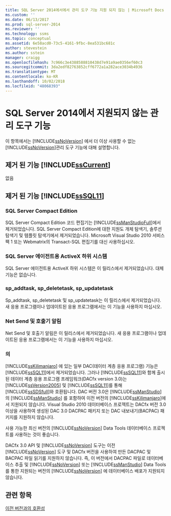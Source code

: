 ```yaml
---
title: SQL Server 2014에서에서 관리 도구 기능 지원 되지 않는 | Microsoft Docs
ms.custom: ''
ms.date: 06/13/2017
ms.prod: sql-server-2014
ms.reviewer: ''
ms.technology: ssms
ms.topic: conceptual
ms.assetid: 6e58acd0-73c5-4161-9fbc-8ea531bc681c
author: stevestein
ms.author: sstein
manager: craigg
ms.openlocfilehash: 7c966c3e4388588810438d7e91a9ae0356ef60c3
ms.sourcegitcommit: 3da2edf82763852cff6772a1a282ace3034b4936
ms.translationtype: MT
ms.contentlocale: ko-KR
ms.lasthandoff: 10/02/2018
ms.locfileid: "48068393"
---
```

# <a name="discontinued-management-tools-features-in-sql-server-2014"></a>SQL Server 2014에서 지원되지 않는 관리 도구 기능
  이 항목에서는 [!INCLUDE[ssNoVersion](../includes/ssnoversion-md.md)] 에서 더 이상 사용할 수 없는 [!INCLUDE[ssNoVersion](../includes/ssnoversion-md.md)]관리 도구 기능에 대해 설명합니다.  
  
## <a name="features-removed-in-includesscurrentincludessscurrent-mdmd"></a>제거 된 기능 [!INCLUDE[ssCurrent](../includes/sscurrent-md.md)]  
 없음  
  
## <a name="features-removed-in-includesssql11includessssql11-mdmd"></a>제거 된 기능 [!INCLUDE[ssSQL11](../includes/sssql11-md.md)]  
  
### <a name="sql-server-compact-edition"></a>SQL Server Compact Edition  
 SQL Server Compact Edition 코드 편집기는 [!INCLUDE[ssManStudioFull](../includes/ssmanstudiofull-md.md)]에서 제거되었습니다. SQL Server Compact Edition에 대한 지원도 개체 탐색기, 솔루션 탐색기 및 템플릿 탐색기에서 제거되었습니다. Microsoft Visual Studio 2010 서비스 팩 1 또는 Webmatrix의 Transact-SQL 편집기를 대신 사용하십시오.  
  
### <a name="activex-subsystem-for-sql-server-agent"></a>SQL Server 에이전트용 ActiveX 하위 시스템  
 SQL Server 에이전트용 ActiveX 하위 시스템은 이 릴리스에서 제거되었습니다. 대체 기능은 없습니다.  
  
### <a name="spaddtask-spdeletetask-spupdatetask"></a>sp_addtask, sp_deletetask, sp_updatetask  
 Sp_addtask, sp_deletetask 및 sp_updatetask는 이 릴리스에서 제거되었습니다. 새 응용 프로그램이나 업데이트된 응용 프로그램에서는 이 기능을 사용하지 마십시오.  
  
### <a name="net-send-and-pager-notification"></a>Net Send 및 호출기 알림  
 Net Send 및 호출기 알림은 이 릴리스에서 제거되었습니다. 새 응용 프로그램이나 업데이트된 응용 프로그램에서는 이 기능을 사용하지 마십시오.  
  
### <a name="data-tier-applications"></a>의  
 [!INCLUDE[ssKilimanjaro](../includes/sskilimanjaro-md.md)] 에 있는 일부 DAC(데이터 계층 응용 프로그램) 기능은 [!INCLUDE[ssSQL11](../includes/sssql11-md.md)]에서 제거되었습니다. 그러나 [!INCLUDE[ssSQL11](../includes/sssql11-md.md)]와 함께 출시된 데이터 계층 응용 프로그램 프레임워크(DACfx version 3.0)는 [!INCLUDE[ssVersion2005](../includes/ssversion2005-md.md)] 및 [!INCLUDE[ssSQL11](../includes/sssql11-md.md)]를 통해 [!INCLUDE[ssSDSfull](../includes/sssdsfull-md.md)]와 호환됩니다. DAC 버전 3.0은 [!INCLUDE[ssManStudio](../includes/ssmanstudio-md.md)] 의 [!INCLUDE[ssManStudio](../includes/ssmanstudio-md.md)] 를 포함하여 이전 버전의 [!INCLUDE[ssKilimanjaro](../includes/sskilimanjaro-md.md)]에서 지원되지 않습니다. Visual Studio 2010 데이터베이스 프로젝트는 DACfx 버전 3.0 이상을 사용하여 생성된 DAC 3.0 DACPAC 패키지 또는 DAC 내보내기(BACPAC) 패키지를 지원하지 않습니다.  
  
 사용 가능한 최신 버전의 [!INCLUDE[ssNoVersion](../includes/ssnoversion-md.md)] Data Tools 데이터베이스 프로젝트를 사용하는 것이 좋습니다.  
  
 DACfx 3.0 API 및 [!INCLUDE[ssNoVersion](../includes/ssnoversion-md.md)] 도구는 이전 [!INCLUDE[ssNoVersion](../includes/ssnoversion-md.md)] 도구 및 DACfx 버전을 사용하여 만든 DACPAC 및 BACPAC 파일 읽기를 지원하지 않습니다. 즉, 이 버전에서 DACPAC 파일로 데이터베이스 추출 및 [!INCLUDE[ssNoVersion](../includes/ssnoversion-md.md)] 또는 [!INCLUDE[ssManStudio](../includes/ssmanstudio-md.md)] Data Tools를 통한 지원되는 버전의 [!INCLUDE[ssNoVersion](../includes/ssnoversion-md.md)] 에 데이터베이스 배포가 지원되지 않습니다.  
  
## <a name="see-also"></a>관련 항목  
 [이전 버전과의 호환성](../../2014/getting-started/backward-compatibility.md)  
  
  
